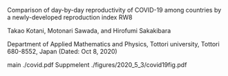 Comparison of day-by-day reproductivity of COVID-19 among countries by a
newly-developed reproduction index RW8

Takao Kotani, Motonari Sawada, and Hirofumi Sakakibara

Department of Applied Mathematics and Physics, Tottori university, Tottori 680-8552, Japan
(Dated: Oct 8, 2020)


main        ./covid.pdf
Suppmelent  ./figures/2020_5_3/covid19fig.pdf
